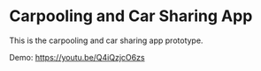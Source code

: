 # Carpooling and Car Sharing App
This is the carpooling and car sharing app prototype.

Demo: https://youtu.be/Q4iQzjcO6zs
